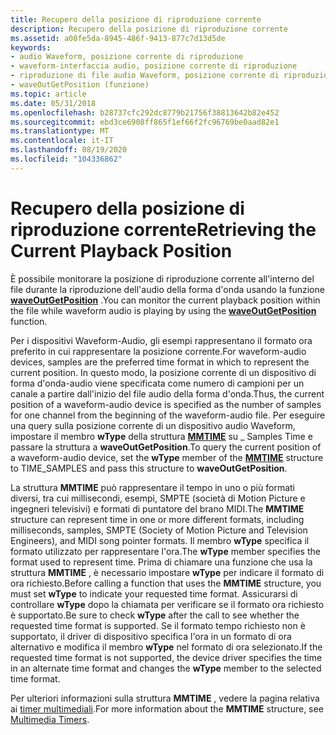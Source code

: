```yaml
---
title: Recupero della posizione di riproduzione corrente
description: Recupero della posizione di riproduzione corrente
ms.assetid: a08fe5da-8945-486f-9413-877c7d13d5de
keywords:
- audio Waveform, posizione corrente di riproduzione
- waveform-interfaccia audio, posizione corrente di riproduzione
- riproduzione di file audio Waveform, posizione corrente di riproduzione
- waveOutGetPosition (funzione)
ms.topic: article
ms.date: 05/31/2018
ms.openlocfilehash: b28737cfc292dc8779b21756f38813642b82e452
ms.sourcegitcommit: ebd3ce6908ff865f1ef66f2fc96769be0aad82e1
ms.translationtype: MT
ms.contentlocale: it-IT
ms.lasthandoff: 08/19/2020
ms.locfileid: "104336862"
---
```

# <a name="retrieving-the-current-playback-position"></a><span data-ttu-id="8046d-107">Recupero della posizione di riproduzione corrente</span><span class="sxs-lookup"><span data-stu-id="8046d-107">Retrieving the Current Playback Position</span></span>

<span data-ttu-id="8046d-108">È possibile monitorare la posizione di riproduzione corrente all'interno del file durante la riproduzione dell'audio della forma d'onda usando la funzione [**waveOutGetPosition**](/windows/win32/api/mmeapi/nf-mmeapi-waveoutgetposition) .</span><span class="sxs-lookup"><span data-stu-id="8046d-108">You can monitor the current playback position within the file while waveform audio is playing by using the [**waveOutGetPosition**](/windows/win32/api/mmeapi/nf-mmeapi-waveoutgetposition) function.</span></span>

<span data-ttu-id="8046d-109">Per i dispositivi Waveform-Audio, gli esempi rappresentano il formato ora preferito in cui rappresentare la posizione corrente.</span><span class="sxs-lookup"><span data-stu-id="8046d-109">For waveform-audio devices, samples are the preferred time format in which to represent the current position.</span></span> <span data-ttu-id="8046d-110">In questo modo, la posizione corrente di un dispositivo di forma d'onda-audio viene specificata come numero di campioni per un canale a partire dall'inizio del file audio della forma d'onda.</span><span class="sxs-lookup"><span data-stu-id="8046d-110">Thus, the current position of a waveform-audio device is specified as the number of samples for one channel from the beginning of the waveform-audio file.</span></span> <span data-ttu-id="8046d-111">Per eseguire una query sulla posizione corrente di un dispositivo audio Waveform, impostare il membro **wType** della struttura [**MMTIME**](/previous-versions//dd757347(v=vs.85)) su \_ Samples Time e passare la struttura a **waveOutGetPosition**.</span><span class="sxs-lookup"><span data-stu-id="8046d-111">To query the current position of a waveform-audio device, set the **wType** member of the [**MMTIME**](/previous-versions//dd757347(v=vs.85)) structure to TIME\_SAMPLES and pass this structure to **waveOutGetPosition**.</span></span>

<span data-ttu-id="8046d-112">La struttura **MMTIME** può rappresentare il tempo in uno o più formati diversi, tra cui millisecondi, esempi, SMPTE (società di Motion Picture e ingegneri televisivi) e formati di puntatore del brano MIDI.</span><span class="sxs-lookup"><span data-stu-id="8046d-112">The **MMTIME** structure can represent time in one or more different formats, including milliseconds, samples, SMPTE (Society of Motion Picture and Television Engineers), and MIDI song pointer formats.</span></span> <span data-ttu-id="8046d-113">Il membro **wType** specifica il formato utilizzato per rappresentare l'ora.</span><span class="sxs-lookup"><span data-stu-id="8046d-113">The **wType** member specifies the format used to represent time.</span></span> <span data-ttu-id="8046d-114">Prima di chiamare una funzione che usa la struttura **MMTIME** , è necessario impostare **wType** per indicare il formato di ora richiesto.</span><span class="sxs-lookup"><span data-stu-id="8046d-114">Before calling a function that uses the **MMTIME** structure, you must set **wType** to indicate your requested time format.</span></span> <span data-ttu-id="8046d-115">Assicurarsi di controllare **wType** dopo la chiamata per verificare se il formato ora richiesto è supportato.</span><span class="sxs-lookup"><span data-stu-id="8046d-115">Be sure to check **wType** after the call to see whether the requested time format is supported.</span></span> <span data-ttu-id="8046d-116">Se il formato tempo richiesto non è supportato, il driver di dispositivo specifica l'ora in un formato di ora alternativo e modifica il membro **wType** nel formato di ora selezionato.</span><span class="sxs-lookup"><span data-stu-id="8046d-116">If the requested time format is not supported, the device driver specifies the time in an alternate time format and changes the **wType** member to the selected time format.</span></span>

<span data-ttu-id="8046d-117">Per ulteriori informazioni sulla struttura **MMTIME** , vedere la pagina relativa ai [timer multimediali](multimedia-timers.md).</span><span class="sxs-lookup"><span data-stu-id="8046d-117">For more information about the **MMTIME** structure, see [Multimedia Timers](multimedia-timers.md).</span></span>

 

 